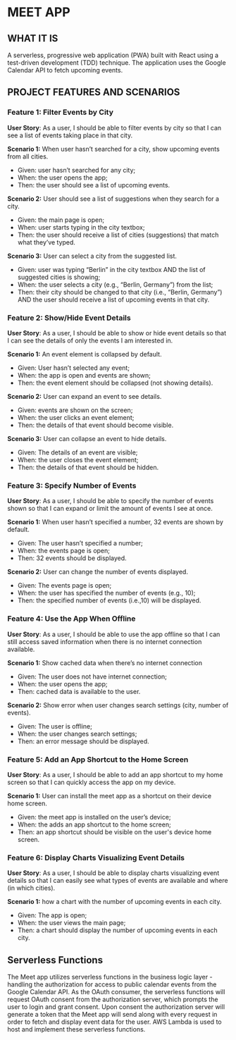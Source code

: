 # MEET APP

## WHAT IT IS

A serverless, progressive web application (PWA) built with React using a
test-driven development (TDD) technique. The application uses the Google
Calendar API to fetch upcoming events.


## PROJECT FEATURES AND SCENARIOS

### Feature 1: Filter Events by City

**User Story**: As a user, I should be able to filter events by city so that I can see a list of events taking place in that city.

**Scenario 1:** When user hasn’t searched for a city, show upcoming events from all cities.
* Given: user hasn’t searched for any city;
* When: the user opens the app;
* Then: the user should see a list of upcoming events.
  
**Scenario 2:** User should see a list of suggestions when they search for a city.
* Given: the main page is open;
* When: user starts typing in the city textbox;
* Then: the user should receive a list of cities (suggestions) that match what they’ve typed.
  
**Scenario 3:** User can select a city from the suggested list.
- Given: user was typing “Berlin” in the city textbox AND the list of suggested cities is showing;
- When: the user selects a city (e.g., “Berlin, Germany”) from the list;
- Then: their city should be changed to that city (i.e., “Berlin, Germany”) AND the user should receive a list of upcoming events in that city.

### Feature 2: Show/Hide Event Details

**User Story**: As a user, I should be able to show or hide event details so that I can see the details of only the events I am interested in.

**Scenario 1:** An event element is collapsed by default.
- Given: User hasn’t selected any event;
- When: the app is open and events are shown;
- Then: the event element should be collapsed (not showing details).
  
**Scenario 2:** User can expand an event to see details.
- Given: events are shown on the screen;
- When: the user clicks an event element;
- Then: the details of that event should become visible.
  
**Scenario 3:** User can collapse an event to hide details.
- Given: The details of an event are visible;
- When: the user closes the event element;
- Then: the details of that event should be hidden.

### Feature 3: Specify Number of Events

**User Story**: As a user, I should be able to specify the number of events shown so that I can expand or limit the amount of events I see at once.

**Scenario 1:** When user hasn’t specified a number, 32 events are shown by default.
- Given: The user hasn’t specified a number;
- When: the events page is open;
- Then: 32 events should be displayed.
  
**Scenario 2:** User can change the number of events displayed.
- Given: The events page is open;
- When: the user has specified the number of events (e.g., 10);
- Then: the specified number of events (i.e.,10) will be displayed.

### Feature 4: Use the App When Offline

**User Story**: As a user, I should be able to use the app offline so that I can still access saved information when there is no internet connection available.

**Scenario 1:** Show cached data when there’s no internet connection
- Given: The user does not have internet connection;
- When: the user opens the app;
- Then: cached data is available to the user.
  
**Scenario 2:** Show error when user changes search settings (city, number of events).
- Given: The user is offline;
- When: the user changes search settings;
- Then: an error message should be displayed.

### Feature 5: Add an App Shortcut to the Home Screen

**User Story**: As a user, I should be able to add an app shortcut to my home screen so that I can quickly access the app on my device.

**Scenario 1:** User can install the meet app as a shortcut on their device home screen.
- Given: the meet app is installed on the user’s device;
- When: the adds an app shortcut to the home screen;
- Then: an app shortcut should be visible on the user's device home screen.

### Feature 6: Display Charts Visualizing Event Details

**User Story**: As a user, I should be able to display charts visualizing event details so that I can easily see what types of events are available and where (in which cities).

**Scenario 1:** how a chart with the number of upcoming events in each city.
- Given: The app is open;
- When: the user views the main page;
- Then: a chart should display the number of upcoming events in each city.


## Serverless Functions

The Meet app utilizes serverless functions in the business logic layer - handling the authorization for access to public calendar events from the Google Calendar API. As the OAuth consumer, the serverless functions will request OAuth consent from the authorization server, which prompts the user to login and grant consent. Upon consent the authorization server will generate a token that the Meet app will send along with every request in order to fetch and display event data for the user. AWS Lambda is used to host and implement these serverless functions.
